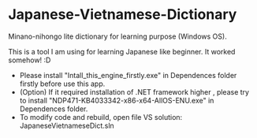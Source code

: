 # Japanese-Vietnamese-Dictionary
Minano-nihongo lite dictionary for learning purpose (Windows OS).

This is a tool I am using for learning Japanese like beginner. It worked somehow! :D

- Please install "Intall_this_engine_firstly.exe" in Dependences folder firstly before use this app.
- (Option) If it required installation of .NET framework higher , please try to install "NDP471-KB4033342-x86-x64-AllOS-ENU.exe" in Dependences folder.
- To modify code and rebuild, open file VS solution: JapaneseVietnameseDict.sln
